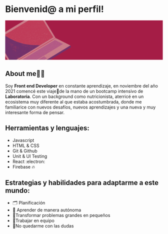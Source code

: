 # Bienvenid@ a mi perfil!

![banner](https://github.com/mariaasucionvera/mariaasucionvera/blob/main/Banner%20gitHub.gif)

## About me🙋‍♀️

  Soy **Front end Developer** en constante aprendizaje, en noviembre del año 2021 comencé este viaje🚀de la mano de un bootcamp intensivo de **Laboratoria**.
  Con un background como nutricionista, aterricé en un ecosistema muy diferente al que estaba acostumbrada, donde me familiarice con nuevos desafíos, nuevos aprendizajes y una nueva y muy interesante forma de pensar.

## Herramientas y lenguajes: 

  * Javascript
  * HTML & CSS
  * Git & Github
  * Unit & UI Testing
  * React :electron:
  * Firebase 🔥

## Estrategias y habilidades para adaptarme a este mundo: 

  * 🗂️ Planificación
  * 📓 Aprender de manera autónoma 
  * 🧩Transformar problemas grandes en pequeños
  * 🤝Trabajar en equipo
  * 💬No quedarme con las dudas
 

